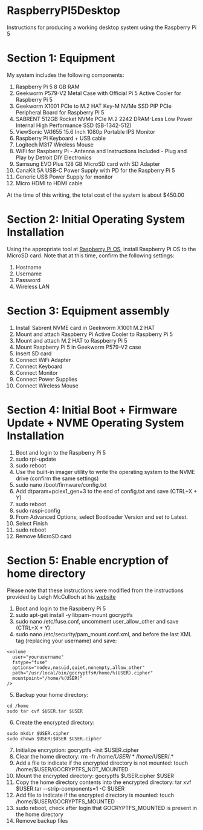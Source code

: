 # RaspberryPI5Desktop
Instructions for producing a working desktop system using the Raspberry Pi 5

# Section 1: Equipment
My system includes the following components: <br>
1) Raspberry Pi 5 8 GB RAM <br>
2) Geekworm P579-V2 Metal Case with Official Pi 5 Active Cooler for Raspberry Pi 5 <br>
3) Geekworm X1001 PCIe to M.2 HAT Key-M NVMe SSD PIP PCIe Peripheral Board for Raspberry Pi 5 <br>
4) SABRENT 512GB Rocket NVMe PCIe M.2 2242 DRAM-Less Low Power Internal High Performance SSD (SB-1342-512) <br>
5) ViewSonic VA1655 15.6 Inch 1080p Portable IPS Monitor <br>
6) Raspberry Pi Keyboard + USB cable <br>
7) Logitech M317 Wireless Mouse <br>
8) WiFi for Raspberry Pi - Antenna and Instructions Included - Plug and Play by Detroit DIY Electronics <br>
9) Samsung EVO Plus 128 GB MicroSD card with SD Adapter <br>
10) CanaKit 5A USB-C Power Supply with PD for the Raspberry Pi 5 <br>
11) Generic USB Power Supply for monitor <br>
12) Micro HDMI to HDMI cable <br>
<p>At the time of this writing, the total cost of the system is about $450.00</p>

# Section 2: Initial Operating System Installation

Using the appropriate tool at <a href=https://www.raspberrypi.com/software/>Raspberry Pi OS</a>, install Raspberry Pi OS to the MicroSD card. Note that at this time, confirm the following settings: <br>
1. Hostname
2. Username
3. Password
4. Wireless LAN

# Section 3: Equipment assembly

1. Install Sabrent NVME card in Geekworm X1001 M.2 HAT
2. Mount and attach Raspberry Pi Active Cooler to Raspberry Pi 5
3. Mount and attach M.2 HAT to Raspberry Pi 5
4. Mount Raspberry Pi 5 in Geekworm P579-V2 case
5. Insert SD card
6. Connect WiFi Adapter
7. Connect Keyboard
8. Connect Monitor
9. Connect Power Supplies
10. Connect Wireless Mouse

# Section 4: Initial Boot + Firmware Update + NVME Operating System Installation

1. Boot and login to the Raspberry Pi 5
2. sudo rpi-update
3. sudo reboot
4. Use the built-in imager utility to write the operating system to the NVME drive (confirm the same settings)
5. sudo nano /boot/firmware/config.txt
6. Add dtparam=pciex1_gen=3 to the end of config.txt and save (CTRL+X + Y)
7. sudo reboot
8. sudo raspi-config
9. From Advanced Options, select Bootloader Version and set to Latest.
10. Select Finish
11. sudo reboot
12. Remove MicroSD card

# Section 5: Enable encryption of home directory

Please note that these instructions were modified from the instructions provided by Leigh McCulloch at his <A href="https://leighmcculloch.com/posts/ubuntu-encrypt-home-directory-with-gocryptfs/">website</A>

1. Boot and login to the Raspberry Pi 5
2. sudo apt-get install -y libpam-mount gocryptfs
3. sudo nano /etc/fuse.conf, uncomment user_allow_other and save (CTRL+X + Y)
4. sudo nano /etc/security/pam_mount.conf.xml, and before the last XML tag (replacing your username) and save:
```console
<volume
  user="yourusername"
  fstype="fuse"
  options="nodev,nosuid,quiet,nonempty,allow_other"
  path="/usr/local/bin/gocryptfs#/home/%(USER).cipher"
  mountpoint="/home/%(USER)"
/>
```
5. Backup your home directory:
```
cd /home
sudo tar cvf $USER.tar $USER
```
6. Create the encrypted directory:
```
sudo mkdir $USER.cipher
sudo chown $USER:$USER $USER.cipher
```
7. Initialize encryption: gocryptfs -init $USER.cipher
8. Clear the home directory: rm -fr /home/$USER/* /home/$USER/.*
9. Add a file to indicate if the encrypted directory is not mounted: touch /home/$USER/GOCRYPTFS_NOT_MOUNTED
10. Mount the encrypted directory: gocryptfs $USER.cipher $USER
11. Copy the home directory contents into the encrypted directory: tar xvf $USER.tar --strip-components=1 -C $USER
12. Add file to indicate if the encrypted directory is mounted: touch /home/$USER/GOCRYPTFS_MOUNTED
13. sudo reboot, check after login that GOCRYPTFS_MOUNTED is present in the home directory
14. Remove backup files
